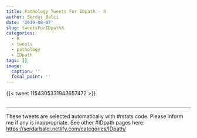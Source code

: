 ```yaml
---
title: Pathology Tweets For IDpath - 8
author: Serdar Balci
date: '2019-08-07'
slug: tweetsForIDpath8
categories:
  - R
  - tweets
  - pathology
  - IDpath
tags: []
image:
  caption: ''
  focal_point: ''
---
```



{{< tweet 1154305331943657472 >}}
<br>
<br>
<hr>


These tweets are selected automatically with #rstats code. Please inform me if any is inappropriate.
See other #IDpath pages here: https://serdarbalci.netlify.com/categories/IDpath/
